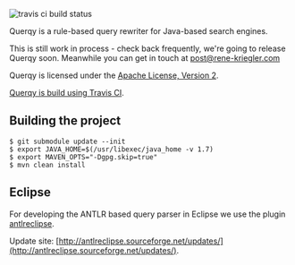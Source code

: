 ![travis ci build status](https://travis-ci.org/renekrie/querqy.png)

Querqy is a rule-based query rewriter for Java-based search engines.

This is still work in process - check back frequently, we're going to release Querqy soon. Meanwhile you can get in touch at post@rene-kriegler.com

Querqy is licensed under the [Apache License, Version 2](http://www.apache.org/licenses/LICENSE-2.0.html).

[Querqy is build using Travis CI](https://travis-ci.org/renekrie/querqy).

## Building the project

    $ git submodule update --init
    $ export JAVA_HOME=$(/usr/libexec/java_home -v 1.7)
    $ export MAVEN_OPTS="-Dgpg.skip=true"
    $ mvn clean install

## Eclipse

For developing the ANTLR based query parser in Eclipse we use the plugin [antlreclipse](http://antlreclipse.sourceforge.net).

Update site: [http://antlreclipse.sourceforge.net/updates/](http://antlreclipse.sourceforge.net/updates/).
